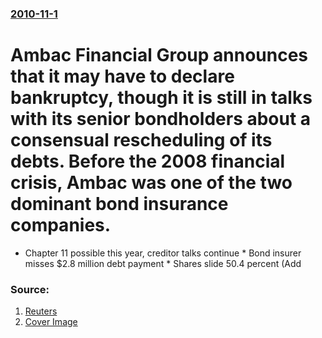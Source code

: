 ### [2010-11-1](/news/2010/11/1/index.md)

# Ambac Financial Group announces that it may have to declare bankruptcy, though it is still in talks with its senior bondholders about a consensual rescheduling of its debts. Before the 2008 financial crisis, Ambac was one of the two dominant bond insurance companies. 

* Chapter 11 possible this year, creditor talks continue * Bond insurer misses $2.8 million debt payment * Shares slide 50.4 percent (Add


### Source:

1. [Reuters](http://www.reuters.com/article/idUSN0112938520101101)
1. [Cover Image](http://s4.reutersmedia.net/resources_v2/images/rcom-default.png)
